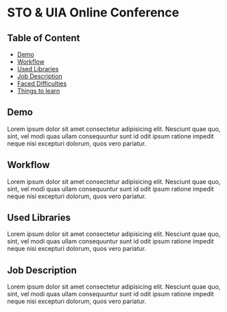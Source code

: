 # STO & UIA Online Conference

## Table of Content

- [Demo](#Demo)
- [Workflow](#Workflow)
- [Used Libraries](#UsedLibraries)
- [Job Description](#JobDescription)
- [Faced Difficulties](#FacedDifficulties)
- [Things to learn](#Thingstolearn)

## Demo

Lorem ipsum dolor sit amet consectetur adipisicing elit. Nesciunt quae quo, sint, vel modi quas ullam consequuntur sunt id odit ipsum ratione impedit neque nisi excepturi dolorum, quos vero pariatur.

## Workflow

Lorem ipsum dolor sit amet consectetur adipisicing elit. Nesciunt quae quo, sint, vel modi quas ullam consequuntur sunt id odit ipsum ratione impedit neque nisi excepturi dolorum, quos vero pariatur.

## Used Libraries

Lorem ipsum dolor sit amet consectetur adipisicing elit. Nesciunt quae quo, sint, vel modi quas ullam consequuntur sunt id odit ipsum ratione impedit neque nisi excepturi dolorum, quos vero pariatur.

## Job Description

Lorem ipsum dolor sit amet consectetur adipisicing elit. Nesciunt quae quo, sint, vel modi quas ullam consequuntur sunt id odit ipsum ratione impedit neque nisi excepturi dolorum, quos vero pariatur.

